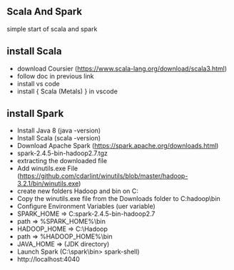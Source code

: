 ## Scala And Spark
simple start of scala and spark

## install Scala
- download Coursier  (https://www.scala-lang.org/download/scala3.html)
- follow doc in previous link
- install vs code
- install { Scala (Metals) } in vscode

## install Spark
 - Install Java 8 (java -version)
 - Install Scala (scala -version)
 - Download Apache Spark (https://spark.apache.org/downloads.html)
 - spark-2.4.5-bin-hadoop2.7.tgz
 - extracting the downloaded file
 - Add winutils.exe File (https://github.com/cdarlint/winutils/blob/master/hadoop-3.2.1/bin/winutils.exe)
 - create new folders Hadoop and bin on C:
 - Copy the winutils.exe file from the Downloads folder to C:hadoop\bin
 - Configure Environment Variables (uer variable)
 - SPARK_HOME => C:spark-2.4.5-bin-hadoop2.7
 - path => %SPARK_HOME%\bin
 - HADOOP_HOME => C:\Hadoop
 - path => %HADOOP_HOME%\bin
 - JAVA_HOME => (JDK directory)
 - Launch Spark (C:\spark\bin> spark-shell)
 - http://localhost:4040